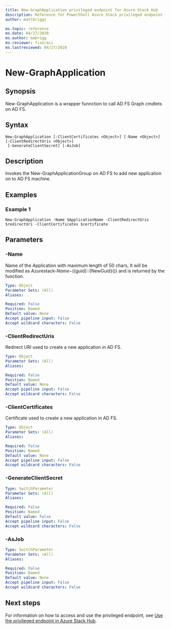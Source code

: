 ```yaml
---
title: New-GraphApplication privileged endpoint for Azure Stack Hub
description: Reference for PowerShell Azure Stack privileged endpoint - New-GraphApplication
author: mattbriggs

ms.topic: reference
ms.date: 04/27/2020
ms.author: mabrigg
ms.reviewer: fiseraci
ms.lastreviewed: 04/27/2020
---
```


# New-GraphApplication

## Synopsis
New-GraphApplication is a wrapper funnction to call AD FS Graph cmdlets on AD FS.

## Syntax

```
New-GraphApplication [-ClientCertificates <Object>] [-Name <Object>] [-ClientRedirectUris <Object>]
 [-GenerateClientSecret] [-AsJob]
```

## Description
Invokes the New-GraphApplicationGroup on AD FS to add new application on to AD FS machine.

## Examples

### Example 1
```
New-GraphApplication -Name $ApplicationName -ClientRedirectUris $redirectUri -ClientCertificates $certificate
```

## Parameters

### -Name
Name of the Application with maximum length of 50 chars, It will be modified as Azurestack-$Name-$({guid}::{NewGuid}()) and is returned by the function.

```yaml
Type: Object
Parameter Sets: (All)
Aliases:

Required: False
Position: Named
Default value: None
Accept pipeline input: False
Accept wildcard characters: False
```

### -ClientRedirectUris
Redirect URI used to create a new application in AD FS.

```yaml
Type: Object
Parameter Sets: (All)
Aliases:

Required: False
Position: Named
Default value: None
Accept pipeline input: False
Accept wildcard characters: False
```

### -ClientCertificates
Certificate used to create a new application in AD FS.

```yaml
Type: Object
Parameter Sets: (All)
Aliases:

Required: False
Position: Named
Default value: None
Accept pipeline input: False
Accept wildcard characters: False
```

### -GenerateClientSecret
 

```yaml
Type: SwitchParameter
Parameter Sets: (All)
Aliases:

Required: False
Position: Named
Default value: False
Accept pipeline input: False
Accept wildcard characters: False
```

### -AsJob


```yaml
Type: SwitchParameter
Parameter Sets: (All)
Aliases:

Required: False
Position: Named
Default value: None
Accept pipeline input: False
Accept wildcard characters: False
```

## Next steps

For information on how to access and use the privileged endpoint, see [Use the privileged endpoint in Azure Stack Hub](https://docs.microsoft.com/azure-stack/operator/azure-stack-privileged-endpoint).